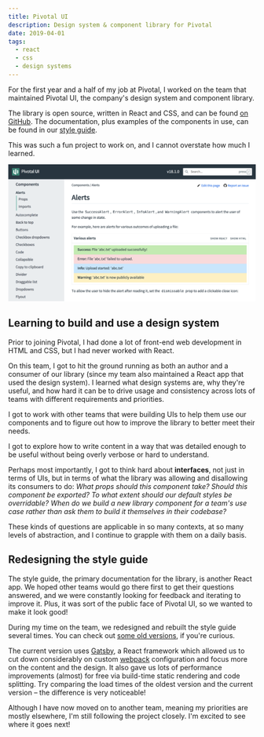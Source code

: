 ```yaml
---
title: Pivotal UI
description: Design system & component library for Pivotal
date: 2019-04-01
tags:
  - react
  - css
  - design systems
---
```


For the first year and a half of my job at Pivotal, I worked on the team that maintained Pivotal UI, the company's design system and component library.

The library is open source, written in React and CSS, and can be found [on GitHub](https://github.com/pivotal-cf/pivotal-ui). The documentation, plus examples of the components in use, can be found in our [style guide](https://styleguide.pivotal.io/).

This was such a fun project to work on, and I cannot overstate how much I learned.

![screenshot Pivotal UI style guide](/images/pivotal-ui.png)

## Learning to build and use a design system

Prior to joining Pivotal, I had done a lot of front-end web development in HTML and CSS, but I had never worked with React.

On this team, I got to hit the ground running as both an author and a consumer of our library (since my team also maintained a React app that used the design system). I learned what design systems are, why they're useful, and how hard it can be to drive usage and consistency across lots of teams with different requirements and priorities.

I got to work with other teams that were building UIs to help them use our components and to figure out how to improve the library to better meet their needs.

I got to explore how to write content in a way that was detailed enough to be useful without being overly verbose or hard to understand.

Perhaps most importantly, I got to think hard about **interfaces**, not just in terms of UIs, but in terms of what the library was allowing and disallowing its consumers to do: _What props should this component take? Should this component be exported? To what extent should our default styles be overridable? When do we build a new library component for a team's use case rather than ask them to build it themselves in their codebase?_

These kinds of questions are applicable in so many contexts, at so many levels of abstraction, and I continue to grapple with them on a daily basis.

## Redesigning the style guide

The style guide, the primary documentation for the library, is another React app. We hoped other teams would go there first to get their questions answered, and we were constantly looking for feedback and iterating to improve it. Plus, it was sort of the public face of Pivotal UI, so we wanted to make it look good!

During my time on the team, we redesigned and rebuilt the style guide several times. You can check out [some old versions](https://styleguide.pivotal.io/about/versions/), if you're curious.

The current version uses [Gatsby](https://gatsbyjs.org), a React framework which allowed us to cut down considerably on custom [webpack](https://webpack.js.org/) configuration and focus more on the content and the design. It also gave us lots of performance improvements (almost) for free via build-time static rendering and code splitting. Try comparing the load times of the oldest version and the current version – the difference is very noticeable!

Although I have now moved on to another team, meaning my priorities are mostly elsewhere, I'm still following the project closely. I'm excited to see where it goes next!
